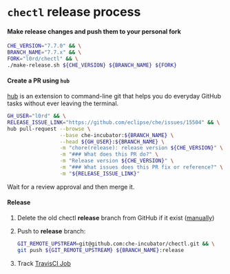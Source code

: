 # `chectl` release process

#### Make release changes and push them to your personal fork

```bash
CHE_VERSION="7.7.0" && \
BRANCH_NAME="7.7.x" && \
FORK="l0rd/chectl" && \
./make-release.sh ${CHE_VERSION} ${BRANCH_NAME} ${FORK}
```

#### Create a PR using `hub`

[hub](https://hub.github.com/) is an extension to command-line git that helps you do everyday GitHub tasks without ever leaving the terminal.

```bash
GH_USER="l0rd" && \
RELEASE_ISSUE_LINK="https://github.com/eclipse/che/issues/15504" && \
hub pull-request --browse \
                 --base che-incubator:${BRANCH_NAME} \
                 --head ${GH_USER}:${BRANCH_NAME} \
                 -m "chore(release): release version ${CHE_VERSION}" \
                 -m "### What does this PR do?" \
                 -m "Release version ${CHE_VERSION}" \
                 -m "### What issues does this PR fix or reference?" \
                 -m "${RELEASE_ISSUE_LINK}"
```

Wait for a review approval and then merge it.

#### Release

1. Delete the old chectl **release** branch from GitHub if it exist ([manually](https://github.com/che-incubator/chectl/branches))
2. Push to **release** branch:

    ```bash
    GIT_REMOTE_UPSTREAM=git@github.com:che-incubator/chectl.git && \
    git push ${GIT_REMOTE_UPSTREAM} ${BRANCH_NAME}:release
    ```

3. Track [TravisCI Job](https://travis-ci.org/che-incubator/chectl/branches)
